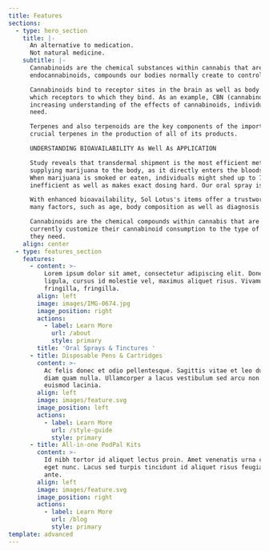 ```yaml
---
title: Features
sections:
  - type: hero_section
    title: |-
      An alternative to medication.
      Not natural medicine.
    subtitle: |-
      Cannabinoids are the chemical substances within cannabis that are reported to relieve numerous ailments. Cannabinoids resemble 
      endocannabinoids, compounds our bodies normally create to control as well as balance communication in between cells. Scientists think that unpleasant signs and symptoms as well as diseases occur when a deficiency or problem impacts the endocannabinoid system.

      Cannabinoids bind to receptor sites in the brain as well as body when cannabis is administered. Cannabinoids have various effects based upon 
      which receptors to which they bind. As an example, CBN (cannabinol) binds with CB-2 receptors situated throughout the body, which may describe why clients report that it is a powerful analgesic. With an 
      increasing understanding of the effects of cannabinoids, individuals cancurrently customize their cannabinoid usage to the kind of relief they 
      need.

      Terpenes and also terpenoids are the key components of the important oils of many types of plants and blossoms. They provide cannabiss varieties their unique buildings, flavors as well as fragrances. hroughout the procedure of removing crucial oils from cannabis, terpenes are often shed. However, Sol Lotus strives to maintain or renew 
      crucial terpenes in the production of all of its products.

      UNDERSTANDING BIOAVAILABILITY As Well As APPLICATION

      Study reveals that transdermal shipment is the most efficient method of 
      supplying marijuana to the body, as it directly enters the bloodstream. 
      When marijuana is smoked or eaten, individuals might shed up to 70 percent of it to air stomach, metabolism and vaporization acid, which is
      inefficient as well as makes exact dosing hard. Our oral spray is the answer.

      With enhanced bioavailability, Sol Lotus's items offer a trustworthy, consistent dose. Like all medications, an individual's dose is based on 
      many factors, such as age, body composition as well as diagnosis. Two sprays makes up a common dose for many patients, although some choose to take one, while others may make use of greater than one spray to attain alleviation.

      Cannabinoids are the chemical compounds within cannabis that are reported to relieve several disorders. When cannabis is carried out, cannabinoids bind to receptor websites in the mind and body. With an enhancing understanding of the impacts of cannabinoids, people can 
      currently customize their cannabinoid consumption to the type of relief 
      they need.
    align: center
  - type: features_section
    features:
      - content: >-
          Lorem ipsum dolor sit amet, consectetur adipiscing elit. Donec nisl
          ligula, cursus id molestie vel, maximus aliquet risus. Vivamus in nibh
          fringilla, fringilla.
        align: left
        image: images/IMG-0674.jpg
        image_position: right
        actions:
          - label: Learn More
            url: /about
            style: primary
        title: 'Oral Sprays & Tinctures '
      - title: Disposable Pens & Cartridges
        content: >-
          Ac felis donec et odio pellentesque. Sagittis vitae et leo duis ut
          diam quam nulla. Ullamcorper a lacus vestibulum sed arcu non odio
          euismod lacinia.
        align: left
        image: images/feature.svg
        image_position: left
        actions:
          - label: Learn More
            url: /style-guide
            style: primary
      - title: All-in-one PodPal Kits
        content: >-
          Id nibh tortor id aliquet lectus proin. Amet venenatis urna cursus
          eget nunc. Lacus sed turpis tincidunt id aliquet risus feugiat in
          ante.
        align: left
        image: images/feature.svg
        image_position: right
        actions:
          - label: Learn More
            url: /blog
            style: primary
template: advanced
---
```

